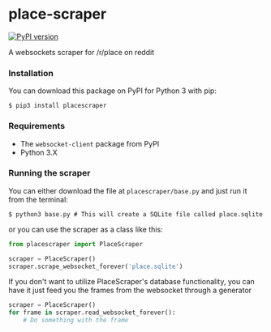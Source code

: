 place-scraper
===

[![PyPI version](https://badge.fury.io/py/placescraper.svg)](https://badge.fury.io/py/placescraper)

A websockets scraper for /r/place on reddit

### Installation
You can download this package on PyPI for Python 3 with pip:

```shell
$ pip3 install placescraper
```

### Requirements

* The `websocket-client` package from PyPI
* Python 3.X

### Running the scraper

You can either download the file at `placescraper/base.py` and just run it from
the terminal:

```shell
$ python3 base.py # This will create a SQLite file called place.sqlite
```

or you can use the scraper as a class like this:

```python
from placescraper import PlaceScraper

scraper = PlaceScraper()
scraper.scrape_websocket_forever('place.sqlite')
```

If you don't want to utilize PlaceScraper's database functionality, you can
have it just feed you the frames from the websocket through a generator

```python
scraper = PlaceScraper()
for frame in scraper.read_websocket_forever():
    # Do something with the frame
```
